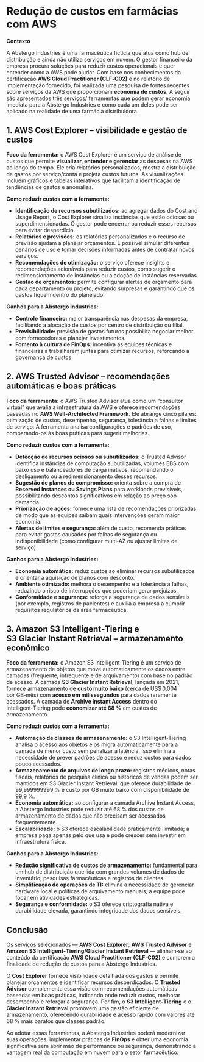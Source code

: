 # Redução de custos em farmácias com AWS 

**Contexto**

A Abstergo Industries é uma farmacêutica fictícia que atua como hub de distribuição e ainda não utiliza serviços em nuvem. O gestor financeiro da empresa procura soluções para reduzir custos operacionais e quer entender como a AWS pode ajudar.  Com base nos conhecimentos da certificação **AWS Cloud Practitioner (CLF‑C02)** e no relatório de implementação fornecido, foi realizada uma pesquisa de fontes recentes sobre serviços da AWS que proporcionam **economia de custos**. A seguir são apresentados três serviços/ ferramentas que podem gerar economia imediata para a Abstergo Industries e como cada um deles pode ser aplicado na realidade de uma farmácia distribuidora.

## 1. AWS Cost Explorer – visibilidade e gestão de custos

**Foco da ferramenta:** o AWS Cost Explorer é um serviço de análise de custos que permite **visualizar, entender e gerenciar** as despesas na AWS ao longo do tempo. Ele cria relatórios personalizados, mostra a distribuição de gastos por serviço/conta e projeta custos futuros. As visualizações incluem gráficos e tabelas interativos que facilitam a identificação de tendências de gastos e anomalias.  

**Como reduzir custos com a ferramenta:**

- **Identificação de recursos subutilizados:** ao agregar dados do Cost and Usage Report, o Cost Explorer sinaliza instâncias que estão ociosas ou superdimensionadas.  O gestor pode encerrar ou reduzir esses recursos para evitar desperdício.  
- **Relatórios e previsões:** os relatórios personalizados e o recurso de previsão ajudam a planejar orçamentos.  É possível simular diferentes cenários de uso e tomar decisões informadas antes de contratar novos serviços.  
- **Recomendações de otimização:** o serviço oferece insights e recomendações acionáveis para reduzir custos, como sugerir o redimensionamento de instâncias ou a adoção de instâncias reservadas.  
- **Gestão de orçamentos:** permite configurar alertas de orçamento para cada departamento ou projeto, evitando surpresas e garantindo que os gastos fiquem dentro do planejado.

**Ganhos para a Abstergo Industries:**

- **Controle financeiro:** maior transparência nas despesas da empresa, facilitando a alocação de custos por centro de distribuição ou filial.  
- **Previsibilidade:** previsão de gastos futuros possibilita negociar melhor com fornecedores e planejar investimentos.  
- **Fomento à cultura de FinOps:** incentiva as equipes técnicas e financeiras a trabalharem juntas para otimizar recursos, reforçando a governança de custos.

## 2. AWS Trusted Advisor – recomendações automáticas e boas práticas

**Foco da ferramenta:** o AWS Trusted Advisor atua como um “consultor virtual” que avalia a infraestrutura da AWS e oferece recomendações baseadas no **AWS Well‑Architected Framework**. Ele abrange cinco pilares: otimização de custos, desempenho, segurança, tolerância a falhas e limites de serviço. A ferramenta analisa configurações e padrões de uso, comparando-os às boas práticas para sugerir melhorias.  

**Como reduzir custos com a ferramenta:**

- **Detecção de recursos ociosos ou subutilizados:** o Trusted Advisor identifica instâncias de computação subutilizadas, volumes EBS com baixo uso e balanceadores de carga inativos, recomendando o desligamento ou a redimensionamento desses recursos.  
- **Sugestão de planos de compromisso:** orienta sobre a compra de **Reserved Instances ou Savings Plans** para workloads previsíveis, possibilitando descontos significativos em relação ao preço sob demanda.  
- **Priorização de ações:** fornece uma lista de recomendações priorizadas, de modo que as equipes saibam quais intervenções geram maior economia.  
- **Alertas de limites e segurança:** além de custo, recomenda práticas para evitar gastos causados por falhas de segurança ou indisponibilidade (como configurar multi‑AZ ou ajustar limites de serviço).

**Ganhos para a Abstergo Industries:**

- **Economia automática:** reduz custos ao eliminar recursos subutilizados e orientar a aquisição de planos com desconto.  
- **Ambiente otimizado:** melhora o desempenho e a tolerância a falhas, reduzindo o risco de interrupções que poderiam gerar prejuízos.  
- **Conformidade e segurança:** reforça a segurança de dados sensíveis (por exemplo, registros de pacientes) e auxilia a empresa a cumprir requisitos regulatórios da área farmacêutica.

## 3. Amazon S3 Intelligent‑Tiering e S3 Glacier Instant Retrieval – armazenamento econômico

**Foco da ferramenta:** o Amazon S3 Intelligent‑Tiering é um serviço de armazenamento de objetos que move automaticamente os dados entre camadas (frequente, infrequente e de arquivamento) com base no padrão de acesso. A camada **S3 Glacier Instant Retrieval**, lançada em 2021, fornece armazenamento de **custo muito baixo** (cerca de US$ 0,004 por GB‑mês) com **acesso em milissegundos** para dados raramente acessados. A camada de **Archive Instant Access** dentro do Intelligent‑Tiering pode **economizar até 68 %** em custos de armazenamento.

**Como reduzir custos com a ferramenta:**

- **Automação de classes de armazenamento:** o S3 Intelligent‑Tiering analisa o acesso aos objetos e os migra automaticamente para a camada de menor custo sem penalizar a latência.  Isso elimina a necessidade de prever padrões de acesso e reduz custos para dados pouco acessados.  
- **Armazenamento de arquivos de longo prazo:** registros médicos, notas fiscais, relatórios de pesquisa clínica ou históricos de vendas podem ser mantidos em S3 Glacier Instant Retrieval, que oferece durabilidade de 99,999999999 % e custo por GB muito baixo com disponibilidade de 99,9 %.  
- **Economia automática:** ao configurar a camada Archive Instant Access, a Abstergo Industries pode reduzir até 68 % dos custos de armazenamento de dados que não precisam ser acessados frequentemente.  
- **Escalabilidade:** o S3 oferece escalabilidade praticamente ilimitada; a empresa paga apenas pelo que usa e pode crescer sem investir em infraestrutura física.

**Ganhos para a Abstergo Industries:**

- **Redução significativa de custos de armazenamento:** fundamental para um hub de distribuição que lida com grandes volumes de dados de inventário, pesquisas farmacêuticas e registros de clientes.  
- **Simplificação de operações de TI:** elimina a necessidade de gerenciar hardware local e políticas de arquivamento manuais; a equipe pode focar em atividades estratégicas.  
- **Segurança e conformidade:** o S3 oferece criptografia nativa e durabilidade elevada, garantindo integridade dos dados sensíveis.

## Conclusão

Os serviços selecionados — **AWS Cost Explorer**, **AWS Trusted Advisor** e **Amazon S3 Intelligent‑Tiering/Glacier Instant Retrieval** — alinham‑se ao conteúdo da certificação **AWS Cloud Practitioner (CLF‑C02)** e cumprem a finalidade de redução de custos para a Abstergo Industries.  

O **Cost Explorer** fornece visibilidade detalhada dos gastos e permite planejar orçamentos e identificar recursos desperdiçados.  O **Trusted Advisor** complementa essa visão com recomendações automáticas baseadas em boas práticas, indicando onde reduzir custos, melhorar desempenho e reforçar a segurança.  Por fim, o **S3 Intelligent‑Tiering** e o **Glacier Instant Retrieval** promovem uma gestão eficiente de armazenamento, oferecendo durabilidade e acesso rápido com valores até 68 % mais baratos que classes padrão.  

Ao adotar essas ferramentas, a Abstergo Industries poderá modernizar suas operações, implementar práticas de **FinOps** e obter uma economia significativa sem abrir mão de performance ou segurança, demonstrando a vantagem real da computação em nuvem para o setor farmacêutico.
